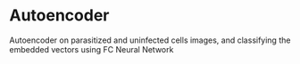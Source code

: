 # Autoencoder
Autoencoder on parasitized and uninfected cells images, and classifying the embedded vectors using FC Neural Network
